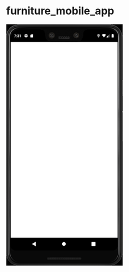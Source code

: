 # furniture_mobile_app

![](https://github.com/ahm3tcelik/acm_hacettepe_coding_challange/blob/master/showcase/furniture_app.gif)
